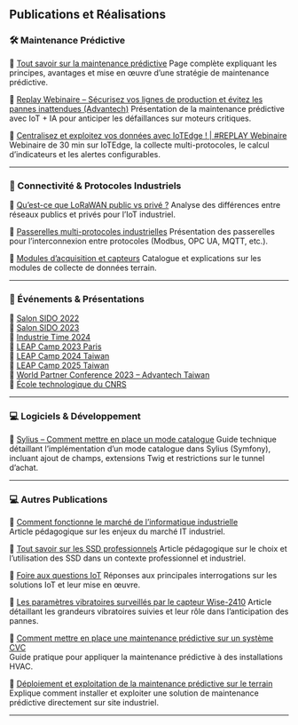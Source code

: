 ## Publications et Réalisations


### 🛠️ Maintenance Prédictive

📄 [Tout savoir sur la maintenance prédictive](https://iot.integral-system.fr/fr_FR/tout-savoir-sur-la-maintenance-predictive)
Page complète expliquant les principes, avantages et mise en œuvre d’une stratégie de maintenance prédictive.

🎥 [Replay Webinaire – Sécurisez vos lignes de production et évitez les pannes inattendues (Advantech)](https://www.youtube.com/watch?v=4aYpzkaK4jo)
Présentation de la maintenance prédictive avec IoT + IA pour anticiper les défaillances sur moteurs critiques.

🎥 [Centralisez et exploitez vos données avec IoTEdge ! | #REPLAY Webinaire](https://youtu.be/wcFxOs0v5ew)
Webinaire de 30 min sur IoTEdge, la collecte multi-protocoles, le calcul d’indicateurs et les alertes configurables.  

---

### 🔌 Connectivité & Protocoles Industriels

📄 [Qu’est-ce que LoRaWAN public vs privé ?](https://iot.integral-system.fr/fr_FR/quest-ce-que-lorawan-public-vs-prive)
Analyse des différences entre réseaux publics et privés pour l’IoT industriel.

📄 [Passerelles multi-protocoles industrielles](https://iot.integral-system.fr/fr_FR/passerelles-multi-protocoles-industrielles) 
Présentation des passerelles pour l’interconnexion entre protocoles (Modbus, OPC UA, MQTT, etc.).

📄 [Modules d’acquisition et capteurs](https://iot.integral-system.fr/fr_FR/modules-dacquisition-et-capteurs) 
Catalogue et explications sur les modules de collecte de données terrain.

---

### 🎤 Événements & Présentations

📄 [Salon SIDO 2022](https://iot.integral-system.fr/fr_FR/evenements/salon-sido-2022)  
📄 [Salon SIDO 2023](https://iot.integral-system.fr/fr_FR/evenements/salon-sido-2023)  
📄 [Industrie Time 2024](https://iot.integral-system.fr/fr_FR/evenements/industrie-time-2024)  
📄 [LEAP Camp 2023 Paris](https://iot.integral-system.fr/fr_FR/evenements/leap-camp-2023-paris)  
📄 [LEAP Camp 2024 Taiwan](https://iot.integral-system.fr/fr_FR/evenements/leap-camp-2024-taiwan)  
📄 [LEAP Camp 2025 Taiwan](https://iot.integral-system.fr/fr_FR/evenements/leap-camp-2025-taiwan)  
📄 [World Partner Conference 2023 – Advantech Taiwan](https://iot.integral-system.fr/fr_FR/evenements/world-partner-conference-2023-advantech-taiwan)  
📄 [École technologique du CNRS](https://iot.integral-system.fr/fr_FR/evenements/4-ecole-technologique-du-cnrs)  

---

### 💻 Logiciels & Développement

📄 [Sylius – Comment mettre en place un mode catalogue](https://www.integral-service.fr/sylius-comment-mettre-en-place-un-mode-catalogue)
Guide technique détaillant l’implémentation d’un mode catalogue dans Sylius (Symfony), incluant ajout de champs, extensions Twig et restrictions sur le tunnel d’achat.  

---

### 💻 Autres Publications

📄 [Comment fonctionne le marché de l’informatique industrielle](https://iot.integral-system.fr/fr_FR/comment-fonctionne-le-marche-de-linformatique-industrielle)   
Article pédagogique sur les enjeux du marché IT industriel.

📄 [Tout savoir sur les SSD professionnels](https://blog.integral-system.fr/tout-savoir-ssd-professionnel/)
Article pédagogique sur le choix et l’utilisation des SSD dans un contexte professionnel et industriel.

📄 [Foire aux questions IoT](https://iot.integral-system.fr/fr_FR/foire-aux-questions)
Réponses aux principales interrogations sur les solutions IoT et leur mise en œuvre.

📄 [Les paramètres vibratoires surveillés par le capteur Wise-2410](https://iot.integral-system.fr/fr_FR/maintenance-predictive/les-parametres-vibratoires-surveilles-par-le-capteur-wise-2410) 
Article détaillant les grandeurs vibratoires suivies et leur rôle dans l’anticipation des pannes.

📄 [Comment mettre en place une maintenance prédictive sur un système CVC](https://iot.integral-system.fr/fr_FR/maintenance-predictive/comment-mettre-en-place-une-maintenance-predictive-sur-un-systeme-cvc)   
Guide pratique pour appliquer la maintenance prédictive à des installations HVAC.

📄 [Déploiement et exploitation de la maintenance prédictive sur le terrain](https://iot.integral-system.fr/fr_FR/maintenance-predictive/deploiement-et-exploitation-de-la-maintenance-predictive-sur-le-terrain) 
Explique comment installer et exploiter une solution de maintenance prédictive directement sur site industriel.

---
